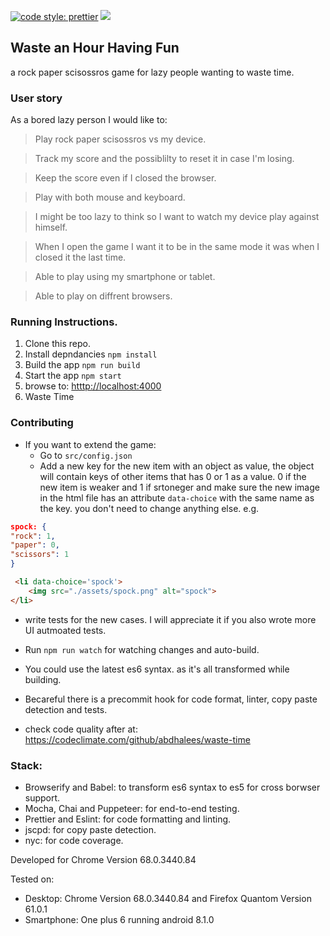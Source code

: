 [![code style: prettier](https://img.shields.io/badge/code_style-prettier-ff69b4.svg?style=flat-square)](https://github.com/prettier/prettier)
<a href="https://codeclimate.com/github/abdhalees/waste-time/maintainability"><img src="https://api.codeclimate.com/v1/badges/c8235dbd2e655d08c420/maintainability" /></a>


## Waste an Hour Having Fun

a rock paper scisossros game for lazy people wanting to waste time.

### User story

As a bored lazy person I would like to:

> Play rock paper scisossros vs my device.

> Track my score and the possiblilty to reset it in case I'm losing.

> Keep the score even if I closed the browser.

> Play with both mouse and keyboard.

> I might be too lazy to think so I want to watch my device play against himself.

> When I open the game I want it to be in the same mode it was when I closed it the last time.

> Able to play using my smartphone or tablet.

> Able to play on diffrent browsers.

### Running Instructions.

1. Clone this repo.
2. Install depndancies `npm install`
3. Build the app `npm run build`
4. Start the app `npm start`
5. browse to: <htttp://localhost:4000>
5. Waste Time

### Contributing

- If you want to extend the game:
  - Go to `src/config.json`
  - Add a new key for the new item with an object as value, the object will contain keys of other items that has 0 or 1 as a value. 0 if the new item is weaker and 1 if srtoneger and make sure the new image in the html file has an attribute `data-choice` with the same name as the key. you don't need to change anything else. e.g.

```json
spock: {
"rock": 1,
"paper": 0,
"scissors": 1
}
```

```html
 <li data-choice='spock'>
    <img src="./assets/spock.png" alt="spock">
</li>
```

- write tests for the new cases. I will appreciate it if you also wrote more UI autmoated tests.

- Run `npm run watch` for watching changes and auto-build.

- You could use the latest es6 syntax. as it's all transformed while building.

- Becareful there is a precommit hook for code format, linter, copy paste detection and tests. 

- check code quality after at: <https://codeclimate.com/github/abdhalees/waste-time>

### Stack:

- Browserify and Babel: to transform es6 syntax to es5 for cross borwser support.
- Mocha, Chai and Puppeteer: for end-to-end testing.
- Prettier and Eslint: for code formatting and linting.
- jscpd: for copy paste detection.
- nyc: for code coverage.

Developed for Chrome Version 68.0.3440.84

Tested on:

- Desktop: Chrome Version 68.0.3440.84 and Firefox Quantom Version 61.0.1
- Smartphone: One plus 6 running android 8.1.0
